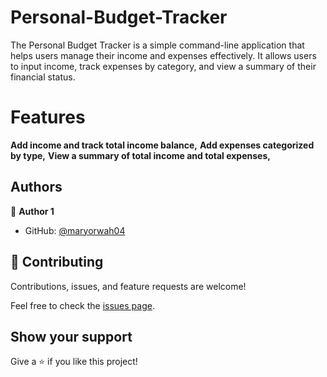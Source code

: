 # Personal-Budget-Tracker

The Personal Budget Tracker is a simple command-line application that helps users manage their income and expenses effectively. It allows users to input income, track expenses by category, and view a summary of their financial status.

# Features
**Add income and track total income balance,**
**Add expenses categorized by type,**
**View a summary of total income and total expenses,**

## Authors

👤 **Author 1**

* GitHub: [@maryorwah04](https://github.com/maryorwah04)

## 🤝 Contributing

Contributions, issues, and feature requests are welcome!

Feel free to check the [issues page](https://github.com/maryorwah04/Linkwarden/issues).

## Show your support

Give a ⭐️ if you like this project!
